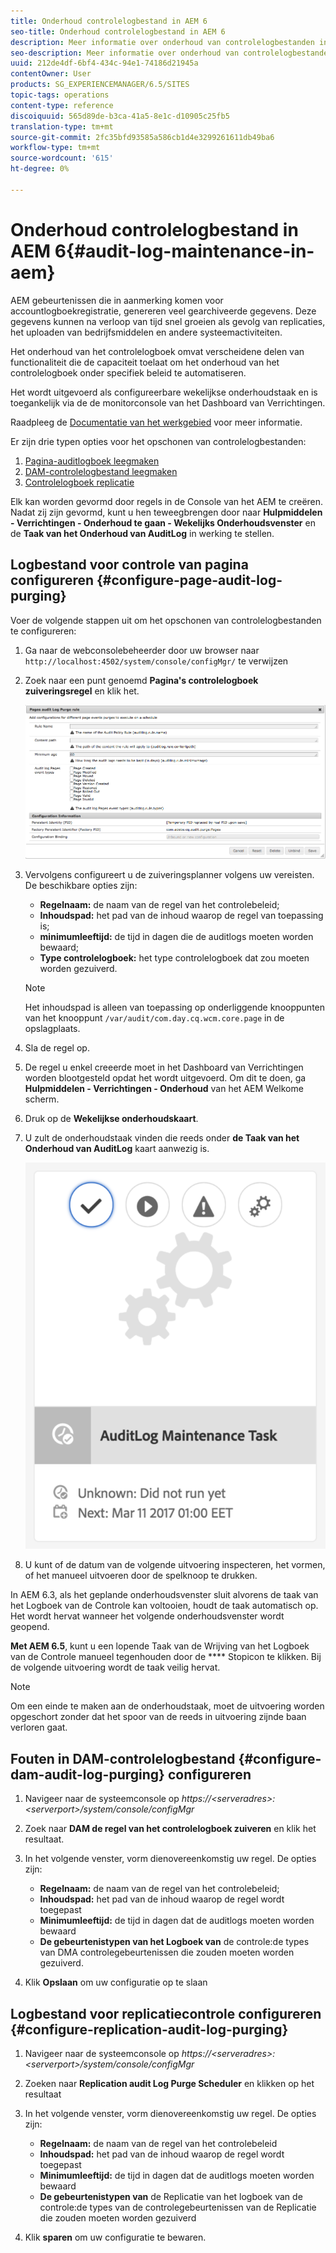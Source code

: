 ```yaml
---
title: Onderhoud controlelogbestand in AEM 6
seo-title: Onderhoud controlelogbestand in AEM 6
description: Meer informatie over onderhoud van controlelogbestanden in AEM.
seo-description: Meer informatie over onderhoud van controlelogbestanden in AEM.
uuid: 212de4df-6bf4-434c-94e1-74186d21945a
contentOwner: User
products: SG_EXPERIENCEMANAGER/6.5/SITES
topic-tags: operations
content-type: reference
discoiquuid: 565d89de-b3ca-41a5-8e1c-d10905c25fb5
translation-type: tm+mt
source-git-commit: 2fc35bfd93585a586cb1d4e3299261611db49ba6
workflow-type: tm+mt
source-wordcount: '615'
ht-degree: 0%

---
```



# Onderhoud controlelogbestand in AEM 6{#audit-log-maintenance-in-aem}

AEM gebeurtenissen die in aanmerking komen voor accountlogboekregistratie, genereren veel gearchiveerde gegevens. Deze gegevens kunnen na verloop van tijd snel groeien als gevolg van replicaties, het uploaden van bedrijfsmiddelen en andere systeemactiviteiten.

Het onderhoud van het controlelogboek omvat verscheidene delen van functionaliteit die de capaciteit toelaat om het onderhoud van het controlelogboek onder specifiek beleid te automatiseren.

Het wordt uitgevoerd als configureerbare wekelijkse onderhoudstaak en is toegankelijk via de de monitorconsole van het Dashboard van Verrichtingen.

Raadpleeg de [Documentatie van het werkgebied](/help/sites-administering/operations-dashboard.md) voor meer informatie.

Er zijn drie typen opties voor het opschonen van controlelogbestanden:

1. [Pagina-auditlogboek leegmaken](/help/sites-administering/operations-audit-log.md#configure-page-audit-log-purging)
1. [DAM-controlelogbestand leegmaken](/help/sites-administering/operations-audit-log.md#configure-dam-audit-log-purging)
1. [Controlelogboek replicatie](/help/sites-administering/operations-audit-log.md#configure-replication-audit-log-purging)

Elk kan worden gevormd door regels in de Console van het AEM te creëren. Nadat zij zijn gevormd, kunt u hen teweegbrengen door naar **Hulpmiddelen - Verrichtingen - Onderhoud te gaan - Wekelijks Onderhoudsvenster** en de **Taak van het Onderhoud van AuditLog** in werking te stellen.

## Logbestand voor controle van pagina configureren {#configure-page-audit-log-purging}

Voer de volgende stappen uit om het opschonen van controlelogbestanden te configureren:

1. Ga naar de webconsolebeheerder door uw browser naar `http://localhost:4502/system/console/configMgr/` te verwijzen

1. Zoek naar een punt genoemd **Pagina&#39;s controlelogboek zuiveringsregel** en klik het.

   ![chlimage_1-365](assets/chlimage_1-365.png)

1. Vervolgens configureert u de zuiveringsplanner volgens uw vereisten. De beschikbare opties zijn:

   * **Regelnaam:** de naam van de regel van het controlebeleid;
   * **Inhoudspad:** het pad van de inhoud waarop de regel van toepassing is;
   * **minimumleeftijd:** de tijd in dagen die de auditlogs moeten worden bewaard;
   * **Type controlelogboek:** het type controlelogboek dat zou moeten worden gezuiverd.

   >[!NOTE]
   >
   >Het inhoudspad is alleen van toepassing op onderliggende knooppunten van het knooppunt `/var/audit/com.day.cq.wcm.core.page` in de opslagplaats.

1. Sla de regel op.
1. De regel u enkel creeerde moet in het Dashboard van Verrichtingen worden blootgesteld opdat het wordt uitgevoerd. Om dit te doen, ga **Hulpmiddelen - Verrichtingen - Onderhoud** van het AEM Welkome scherm.

1. Druk op de **Wekelijkse onderhoudskaart**.

1. U zult de onderhoudstaak vinden die reeds onder **de Taak van het Onderhoud van AuditLog** kaart aanwezig is.

   ![chlimage_1-366](assets/chlimage_1-366.png)

1. U kunt of de datum van de volgende uitvoering inspecteren, het vormen, of het manueel uitvoeren door de spelknoop te drukken.

In AEM 6.3, als het geplande onderhoudsvenster sluit alvorens de taak van het Logboek van de Controle kan voltooien, houdt de taak automatisch op. Het wordt hervat wanneer het volgende onderhoudsvenster wordt geopend.

**Met AEM 6.5**, kunt u een lopende Taak van de Wrijving van het Logboek van de Controle manueel tegenhouden door de  **** Stopicon te klikken. Bij de volgende uitvoering wordt de taak veilig hervat.

>[!NOTE]
>
>Om een einde te maken aan de onderhoudstaak, moet de uitvoering worden opgeschort zonder dat het spoor van de reeds in uitvoering zijnde baan verloren gaat.

## Fouten in DAM-controlelogbestand {#configure-dam-audit-log-purging} configureren

1. Navigeer naar de systeemconsole op *https://&lt;serveradres>:&lt;serverport>/system/console/configMgr*
1. Zoek naar **DAM de regel van het controlelogboek zuiveren** en klik het resultaat.
1. In het volgende venster, vorm dienovereenkomstig uw regel. De opties zijn:

   * **Regelnaam:** de naam van de regel van het controlebeleid;
   * **Inhoudspad:** het pad van de inhoud waarop de regel wordt toegepast
   * **Minimumleeftijd:** de tijd in dagen dat de auditlogs moeten worden bewaard
   * **De gebeurtenistypen van het Logboek van** de controle:de types van DMA controlegebeurtenissen die zouden moeten worden gezuiverd.

1. Klik **Opslaan** om uw configuratie op te slaan

## Logbestand voor replicatiecontrole configureren {#configure-replication-audit-log-purging}

1. Navigeer naar de systeemconsole op *https://&lt;serveradres>:&lt;serverport>/system/console/configMgr*
1. Zoeken naar **Replication audit Log Purge Scheduler** en klikken op het resultaat
1. In het volgende venster, vorm dienovereenkomstig uw regel. De opties zijn:

   * **Regelnaam:** de naam van de regel van het controlebeleid
   * **Inhoudspad:** het pad van de inhoud waarop de regel wordt toegepast
   * **Minimumleeftijd:** de tijd in dagen dat de auditlogs moeten worden bewaard
   * **De gebeurtenistypen van** de Replicatie van het logboek van de controle:de types van de controlegebeurtenissen van de Replicatie die zouden moeten worden gezuiverd

1. Klik **sparen** om uw configuratie te bewaren.

